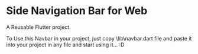 # Side Navigation Bar for Web

A Reusable Flutter project.

To Use this Navbar in your project, just copy \lib\navbar.dart file
and paste it into your project in any file and start using it... :D
